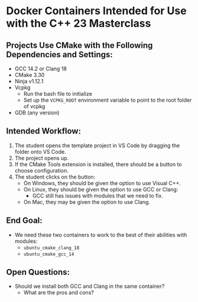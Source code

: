 # Docker Containers Intended for Use with the C++ 23 Masterclass

## Projects Use CMake with the Following Dependencies and Settings:
- GCC 14.2 or Clang 18
- CMake 3.30
- Ninja v1.12.1
- Vcpkg
  - Run the bash file to initialize
  - Set up the `VCPKG_ROOT` environment variable to point to the root folder of vcpkg
- GDB (any version)

## Intended Workflow:
1. The student opens the template project in VS Code by dragging the folder onto VS Code.
2. The project opens up.
3. If the CMake Tools extension is installed, there should be a button to choose configuration.
4. The student clicks on the button:
   - On Windows, they should be given the option to use Visual C++.
   - On Linux, they should be given the option to use GCC or Clang:
     - GCC still has issues with modules that we need to fix.
   - On Mac, they may be given the option to use Clang.

## End Goal:
- We need these two containers to work to the best of their abilities with modules:
  - `ubuntu_cmake_clang_18`
  - `ubuntu_cmake_gcc_14`

## Open Questions:
- Should we install both GCC and Clang in the same container?
  - What are the pros and cons?

